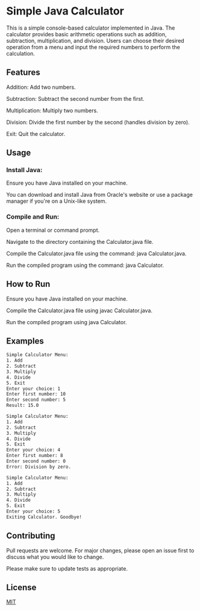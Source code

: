 # Simple Java Calculator





This is a simple console-based calculator implemented in Java. The calculator provides basic arithmetic operations such as addition, subtraction, multiplication, and division. Users can choose their desired operation from a menu and input the required numbers to perform the calculation.





## Features
Addition: Add two numbers.

Subtraction: Subtract the second number from the first.

Multiplication: Multiply two numbers.

Division: Divide the first number by the second (handles division by zero).

Exit: Quit the calculator.

## Usage

### Install Java:
Ensure you have Java installed on your machine. 

You can download and install Java from Oracle's website or use a package manager if you're on a Unix-like system.
### Compile and Run:
Open a terminal or command prompt.

Navigate to the directory containing the Calculator.java file.

Compile the Calculator.java file using the command: java Calculator.java.

Run the compiled program using the command: java Calculator.



## How to Run


Ensure you have Java installed on your machine.

Compile the Calculator.java file using javac Calculator.java.

Run the compiled program using java Calculator.

## Examples
```bash
Simple Calculator Menu:
1. Add
2. Subtract
3. Multiply
4. Divide
5. Exit
Enter your choice: 1
Enter first number: 10
Enter second number: 5
Result: 15.0
```
```bash
Simple Calculator Menu:
1. Add
2. Subtract
3. Multiply
4. Divide
5. Exit
Enter your choice: 4
Enter first number: 8
Enter second number: 0
Error: Division by zero.
```
```bash
Simple Calculator Menu:
1. Add
2. Subtract
3. Multiply
4. Divide
5. Exit
Enter your choice: 5
Exiting Calculator. Goodbye!
`````

## Contributing

Pull requests are welcome. For major changes, please open an issue first to discuss what you would like to change.

Please make sure to update tests as appropriate.

## License

[MIT](https://choosealicense.com/licenses/mit/)
